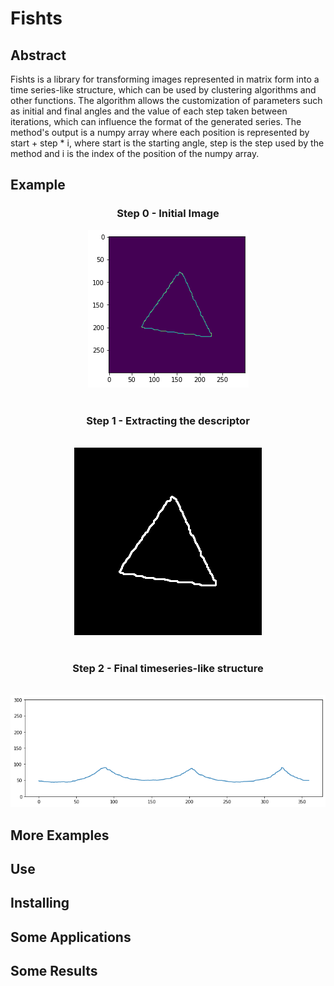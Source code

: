 # Fishts

## Abstract

Fishts is a library for transforming images represented in matrix form into a time series-like structure, which can be used by clustering algorithms and other functions. The algorithm allows the customization of parameters such as initial and final angles and the value of each step taken between iterations, which can influence the format of the generated series. The method's output is a numpy array where each position is represented by start + step * i, where start is the starting angle, step is the step used by the method and i is the index of the position of the numpy array.

## Example

<div align='center'>
    <h3>Step 0 - Initial Image</h3>
    <img src='./triangle.png' alt='Initial image of a triangle' />
    <br/>
    <br/>
    <h3>Step 1 - Extracting the descriptor</h3>
    <br/>
    <img src='./example.gif'>
    <br/>
    <br/>
    <h3>Step 2 - Final timeseries-like structure</h3>
    <br/>
    <img src='./triangle_series.png'/>
</div>

## More Examples

## Use

## Installing

## Some Applications

## Some Results